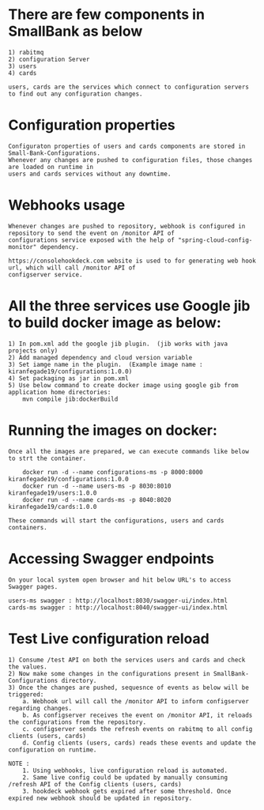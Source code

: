 
# There are few components in SmallBank as below
    1) rabitmq
    2) configuration Server
    3) users 
    4) cards

    users, cards are the services which connect to configuration servers to find out any configuration changes.

# Configuration properties
    Configuraton properties of users and cards components are stored in Small-Bank-Configurations.
    Whenever any changes are pushed to configuration files, those changes are loaded on runtime in 
    users and cards services without any downtime.

# Webhooks usage
    Whenever changes are pushed to repository, webhook is configured in repository to send the event on /monitor API of 
    configurations service exposed with the help of "spring-cloud-config-monitor" dependency.
    
    https://consolehookdeck.com website is used to for generating web hook url, which will call /monitor API of 
    configserver service.

# All the three services use Google jib to build docker image as below:
    1) In pom.xml add the google jib plugin.  (jib works with java projects only)
    2) Add managed dependency and cloud version variable
    3) Set iamge name in the plugin.  (Example image name : kiranfegade19/configurations:1.0.0)
    4) Set packaging as jar in pom.xml
    5) Use below command to create docker image using google gib from application home directories:
        mvn compile jib:dockerBuild

# Running the images on docker:
    Once all the images are prepared, we can execute commands like below to strt the container.

        docker run -d --name configurations-ms -p 8000:8000 kiranfegade19/configurations:1.0.0
        docker run -d --name users-ms -p 8030:8010 kiranfegade19/users:1.0.0
        docker run -d --name cards-ms -p 8040:8020 kiranfegade19/cards:1.0.0
    
    These commands will start the configurations, users and cards containers.

# Accessing Swagger endpoints
    On your local system open browser and hit below URL's to access Swagger pages.

    users-ms swagger : http://localhost:8030/swagger-ui/index.html
    cards-ms swagger : http://localhost:8040/swagger-ui/index.html

# Test Live configuration reload
    1) Consume /test API on both the services users and cards and check the values.
    2) Now make some changes in the configurations present in SmallBank-Configurations directory.
    3) Once the changes are pushed, sequesnce of events as below will be triggered:
        a. Webhook url will call the /monitor API to inform configserver regarding changes.
        b. As configserver receives the event on /monitor API, it reloads the configurations from the repository.
        c. configserver sends the refresh events on rabitmq to all config clients (users, cards)
        d. Config clients (users, cards) reads these events and update the configuration on runtime.

    NOTE : 
        1. Using webhooks, live configuration reload is automated.
        2. Same live config could be updated by manually consuming /refresh API of the Config clients (users, cards)
        3. hookdeck webhook gets expired after some threshold. Once expired new webhook should be updated in repository.




